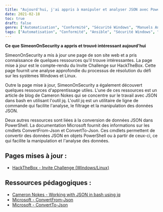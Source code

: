 ```yaml
---
title: "Aujourd'hui, j'ai appris à manipuler et analyser JSON avec PowerShell et Bash"
date: 2021-02-18
toc: true
draft: false
genre: ["Automatisation", "Conformité", "Sécurité Windows", "Manuels Ansible", "Collections Ansible", "Sécurité informatique", "Gestion de la configuration", "DevOps", "Administration Windows", "Configuration du système"]
tags: ["Automatisation", "Conformité", "Ansible", "Sécurité Windows", "Manuels Ansible", "Collections Ansible", "Windows STIG", "Gestion de la configuration", "DevOps", "Sécurité informatique", "Administration Windows", "Configuration du système", "Windows Automation", "Conformité à la STIG", "Windows_STIG_Ansible", "Windows_STIGs", "GitHub", "Bloc", "Sauvetage", "Toujours", "Windows Automation Guide", "Automatisation de la sécurité de Windows", "Conformité en matière de sécurité", "Automatisation Ansible", "Exigences de la STIG", "Modules Ansible", "Configuration de Windows", "Outils d'administration Windows", "Cadre d'automatisation", "Automatisation de l'infrastructure informatique", "Conformité de la configuration", "Meilleures pratiques en matière de sécurité Windows"]
---
```


**Ce que SimeonOnSecurity a appris et trouvé intéressant aujourd'hui**

SimeonOnSecurity a mis à jour une page de son site web et a pris connaissance de quelques ressources qu'il trouve intéressantes. La page mise à jour est le compte-rendu du Invite Challenge sur HackTheBox. Cette page fournit une analyse approfondie du processus de résolution du défi sur les systèmes Windows et Linux.

Outre la page mise à jour, SimeonOnSecurity a également découvert quelques ressources d'apprentissage utiles. L'une de ces ressources est un article de blog de Cameron Nokes qui se concentre sur le travail avec JSON dans bash en utilisant l'outil jq. L'outil jq est un utilitaire de ligne de commande qui facilite l'analyse, le filtrage et la manipulation des données JSON.

Deux autres ressources sont liées à la conversion de données JSON dans PowerShell. La documentation Microsoft fournit des informations sur les cmdlets ConvertFrom-Json et ConvertTo-Json. Ces cmdlets permettent de convertir des données JSON en objets PowerShell ou à partir de ceux-ci, ce qui facilite la manipulation et l'analyse des données.

## Pages mises à jour :
- [HackTheBox - Invite Challenge (Windows/Linux)](https://simeononsecurity.ch/writeups/hackthebox-invite-challenge/)

## Ressources pédagogiques :
- [Cameron Nokes - Working with JSON in bash using jq](https://cameronnokes.com/blog/working-with-json-in-bash-using-jq/)
- [Microsoft - ConvertFrom-Json](https://docs.microsoft.com/en-us/powershell/module/microsoft.powershell.utility/convertfrom-json?view=powershell-7.1)
- [Microsoft - ConvertTo-Json](https://docs.microsoft.com/en-us/powershell/module/microsoft.powershell.utility/convertto-json?view=powershell-7.1)